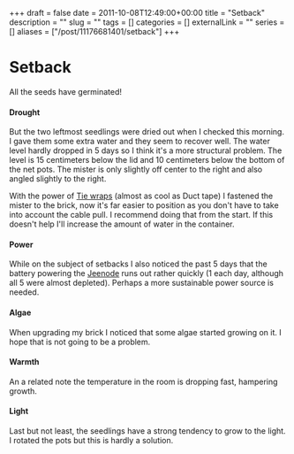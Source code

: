 +++ 
draft = false
date = 2011-10-08T12:49:00+00:00
title = "Setback"
description = ""
slug = "" 
tags = []
categories = []
externalLink = ""
series = []
aliases = ["/post/11176681401/setback"]
+++

Setback
=======

All the seeds have germinated!

#### Drought

But the two leftmost seedlings were dried out when I checked this
morning. I gave them some extra water and they seem to recover well. The
water level hardly dropped in 5 days so I think it's a more structural
problem. The level is 15 centimeters below the lid and 10 centimeters
below the bottom of the net pots. The mister is only slightly off center
to the right and also angled slightly to the right.

With the power of [Tie wraps](http://en.wikipedia.org/wiki/Cable_tie%5D)
(almost as cool as Duct tape) I fastened the mister to the brick, now
it's far easier to position as you don't have to take into account the
cable pull. I recommend doing that from the start. If this doesn't help
I'll increase the amount of water in the container.

#### Power

While on the subject of setbacks I also noticed the past 5 days that the
battery powering the [Jeenode](http://jeelabs.org) runs out rather
quickly (1 each day, although all 5 were almost depleted). Perhaps a
more sustainable power source is needed.

#### Algae

When upgrading my brick I noticed that some algae started growing on it.
I hope that is not going to be a problem.

#### Warmth

An a related note the temperature in the room is dropping fast,
hampering growth.

#### Light

Last but not least, the seedlings have a strong tendency to grow to the
light. I rotated the pots but this is hardly a solution.

